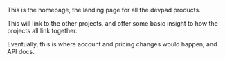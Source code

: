This is the homepage, the landing page for all the devpad products.

This will link to the other projects, and offer some basic
insight to how the projects all link together.

Eventually, this is where account and pricing changes would happen, and API docs.